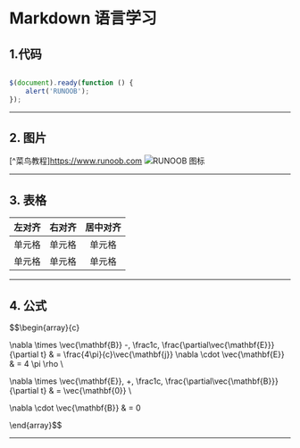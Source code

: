 # Markdown 语言学习 #  

## 1.代码 ##  

```javascript  

$(document).ready(function () {
    alert('RUNOOB');
});
```

- - -

## 2. 图片 ##  

[^菜鸟教程]<https://www.runoob.com>
![RUNOOB 图标](<https://static.runoob.com/images/runoob-logo.png> "RUNOOB")

- - -

## 3. 表格 ##  

| 左对齐 | 右对齐 | 居中对齐 |
| :-----| ----: | :----: |
| 单元格 | 单元格 | 单元格 |
| 单元格 | 单元格 | 单元格 |

- - -

## 4. 公式 ##  

$$\begin{array}{c}

\nabla \times \vec{\mathbf{B}} -\, \frac1c\, \frac{\partial\vec{\mathbf{E}}}{\partial t} &
= \frac{4\pi}{c}\vec{\mathbf{j}}    \nabla \cdot \vec{\mathbf{E}} & = 4 \pi \rho \\

\nabla \times \vec{\mathbf{E}}\, +\, \frac1c\, \frac{\partial\vec{\mathbf{B}}}{\partial t} & = \vec{\mathbf{0}} \\

\nabla \cdot \vec{\mathbf{B}} & = 0

\end{array}$$  

- - - - - -
